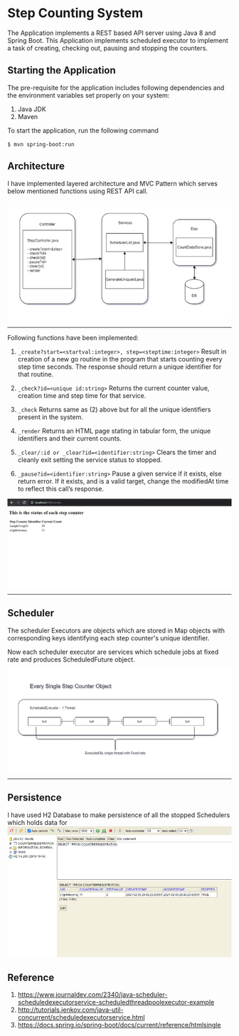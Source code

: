 # Step Counting System
The Application implements a REST based API server using Java 8 and Spring Boot. This Application implements scheduled executor to implement a task of creating, checking out, pausing and stopping the counters.

## Starting the Application
The pre-requisite for the application includes following dependencies and the environment variables set properly on your system:
1. Java JDK
2. Maven

To start the application, run the following command
```
$ mvn spring-boot:run
```

## Architecture
I have implemented layered architecture and MVC Pattern which serves below mentioned functions using REST API call.

![Architecture](images/Architecture.jpg)

---

Following functions have been implemented:
1. `_create?start=<startval:integer>, step=<steptime:integer>`
    Result in creation of a new go routine in the program that starts counting every step time seconds. The response should return a unique identifier for that routine.

2. `_check?id=<unique id:string>`
    Returns the current counter value, creation time and step time for that service.

3. `_check`
    Returns same as (2) above but for all the unique identifiers present in the system.

4. `_render`
    Returns an HTML page stating in tabular form, the unique identifiers and their current counts.

5. `_clear/:id or _clear?id=<identifier:string>`
    Clears the timer and cleanly exit setting the service status to stopped.

6. `_pause?id=<identifier:string>`
    Pause a given service if it exists, else return error. If it exists, and is a valid target, change the modifiedAt time to reflect this call’s response.

![Counter Table](/images/renderCounters.jpg)

---
## Scheduler
The scheduler Executors are objects which are stored in Map objects with corresponding keys identifying each step counter's unique identifier.

Now each scheduler executor are services which schedule jobs at fixed rate and produces ScheduledFuture object.

![Scheduler](images/SchedulerExecutor.jpg)

---
## Persistence
I have used H2 Database to make persistence of all the stopped Schedulers which holds data for 
![Database Persistence](images/insertedAfterDelete.jpg)

## Reference
1. https://www.journaldev.com/2340/java-scheduler-scheduledexecutorservice-scheduledthreadpoolexecutor-example
2. http://tutorials.jenkov.com/java-util-concurrent/scheduledexecutorservice.html
3. https://docs.spring.io/spring-boot/docs/current/reference/htmlsingle
